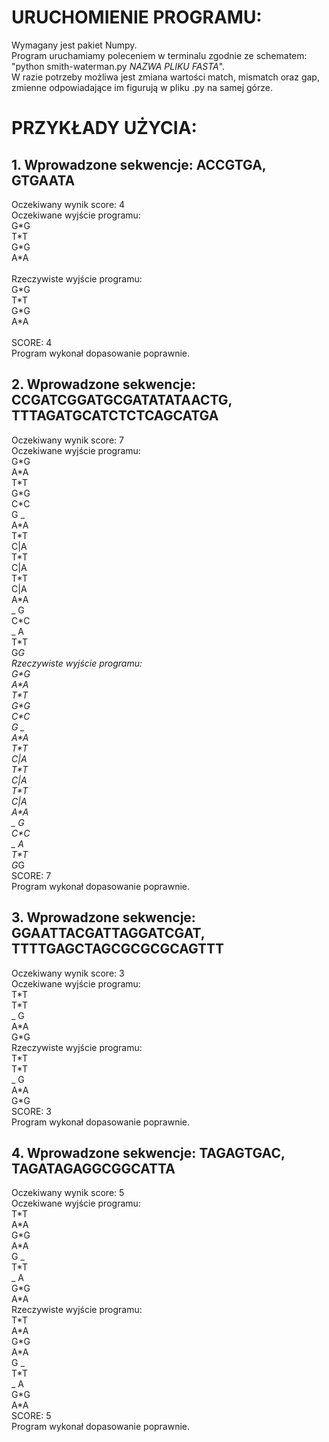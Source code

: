 # URUCHOMIENIE PROGRAMU:

Wymagany jest pakiet Numpy.\
Program uruchamiamy poleceniem w terminalu zgodnie ze schematem:
"python smith-waterman.py _NAZWA PLIKU FASTA_".\
W razie potrzeby możliwa jest zmiana wartości match, mismatch oraz gap, zmienne odpowiadające im figurują w pliku .py na samej górze.

# PRZYKŁADY UŻYCIA:

## 1. Wprowadzone sekwencje: ACCGTGA, GTGAATA
   Oczekiwany wynik score: 4\
   Oczekiwane wyjście programu:\
   G\*G\
   T\*T\
   G\*G\
   A\*A\
\
   Rzeczywiste wyjście programu:\
   G\*G\
   T\*T\
   G\*G\
   A\*A\
\
   SCORE: 4\
   Program wykonał dopasowanie poprawnie.

## 2. Wprowadzone sekwencje: CCGATCGGATGCGATATATAACTG, TTTAGATGCATCTCTCAGCATGA
   Oczekiwany wynik score: 7\
   Oczekiwane wyjście programu:\
   G\*G\
   A\*A\
   T\*T\
   G\*G\
   C\*C\
   G _\
   A\*A\
   T\*T\
   C|A\
   T\*T\
   C|A\
   T\*T\
   C|A\
   A\*A\
   _ G\
   C\*C\
   _ A\
   T\*T\
   G*G\
   Rzeczywiste wyjście programu:\
   G\*G\
   A\*A\
   T\*T\
   G\*G\
   C\*C\
   G _\
   A\*A\
   T\*T\
   C|A\
   T\*T\
   C|A\
   T\*T\
   C|A\
   A\*A\
   _ G\
   C\*C\
   _ A\
   T\*T\
   G*G\
   SCORE: 7\
   Program wykonał dopasowanie poprawnie.

## 3. Wprowadzone sekwencje: GGAATTACGATTAGGATCGAT, TTTTGAGCTAGCGCGCGCAGTTT
   Oczekiwany wynik score: 3\
   Oczekiwane wyjście programu:\
   T\*T\
   T\*T\
   _ G\
   A\*A\
   G\*G\
   Rzeczywiste wyjście programu:\
   T\*T\
   T\*T\
   _ G\
   A\*A\
   G\*G\
   SCORE: 3\
   Program wykonał dopasowanie poprawnie.

## 4. Wprowadzone sekwencje: TAGAGTGAC, TAGATAGAGGCGGCATTA
   Oczekiwany wynik score: 5\
   Oczekiwane wyjście programu:\
   T\*T\
   A\*A\
   G\*G\
   A\*A\
   G _\
   T\*T\
   _ A\
   G\*G\
   A\*A\
   Rzeczywiste wyjście programu:\
   T\*T\
   A\*A\
   G\*G\
   A\*A\
   G _\
   T\*T\
   _ A\
   G\*G\
   A\*A\
   SCORE: 5\
   Program wykonał dopasowanie poprawnie.
